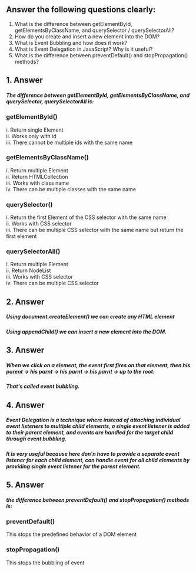 ## Answer the following questions clearly:
1. What is the difference between getElementById, getElementsByClassName, and querySelector / querySelectorAll?
2. How do you create and insert a new element into the DOM?
3. What is Event Bubbling and how does it work?
4. What is Event Delegation in JavaScript? Why is it useful?
5. What is the difference between preventDefault() and stopPropagation() methods?


## 1. Answer
   ##### The difference between getElementById, getElementsByClassName, and querySelector, querySelectorAll is:
   ### getElementById()
   i. Return single Element    
   ii. Works only with id   
   iii. There cannot be multiple ids with the same name   

   ### getElementsByClassName()
   i. Return multiple Element   
   ii. Return HTMLCollection   
   iii. Works with class name   
   iv. There can be multiple classes with the same name   

   ### querySelector()
   i. Return the first Element of the CSS selector with the same name   
   ii. Works with CSS selector   
   iii. There can be multiple CSS selector with the same name but return the first element   

   ### querySelectorAll()
   i. Return multiple Element   
   ii. Return NodeList   
   iii. Works with CSS selector   
   iv. There can be multiple CSS selector   


## 2. Answer
   ##### Using document.createElement() we can create any HTML element
   ##### Using appendChild() we can insert a new element into the DOM.      

## 3. Answer
   ##### When we click on a element, the event first fires on that element, then his parent -> his parnt -> his parnt -> his parnt -> up to the root. 
   ##### That's called event bubbling.

## 4. Answer
   ##### Event Delegation is a technique where instead of attaching individual event listeners to multiple child elements, a single event listener is added to their parent element, and events are handled for the target child through event bubbling.
   ##### It is very useful because here don'n have to provide a separate event listener for each child element, can handle event for all child elements by providing single event listener for the parent element.  

## 5. Answer
  ##### the difference between preventDefault() and stopPropagation() methods is:
  ### preventDefault()
   This stops the predefined behavior of a DOM element 
  ### stopPropagation()
   This stops the bubbling of event
